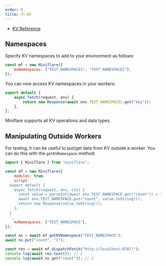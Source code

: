 ```yaml
---
order: 0
title: 📦 KV
---
```


- [KV Reference](/kv/api/)

## Namespaces

Specify KV namespaces to add to your environment as follows:

```js
const mf = new Miniflare({
	kvNamespaces: ["TEST_NAMESPACE1", "TEST_NAMESPACE2"],
});
```

You can now access KV namespaces in your workers:

```js
export default {
	async fetch(request, env) {
		return new Response(await env.TEST_NAMESPACE1.get("key"));
	},
};
```

Miniflare supports all KV operations and data types.

## Manipulating Outside Workers

For testing, it can be useful to put/get data from KV outside a worker. You can
do this with the `getKVNamespace` method:

```js {17,18,22}
import { Miniflare } from "miniflare";

const mf = new Miniflare({
	modules: true,
	script: `
  export default {
    async fetch(request, env, ctx) {
      const value = parseInt(await env.TEST_NAMESPACE.get("count")) + 1;
      await env.TEST_NAMESPACE.put("count", value.toString());
      return new Response(value.toString());
    },
  }
  `,
	kvNamespaces: ["TEST_NAMESPACE"],
});

const ns = await mf.getKVNamespace("TEST_NAMESPACE");
await ns.put("count", "1");

const res = await mf.dispatchFetch("http://localhost:8787/");
console.log(await res.text()); // 2
console.log(await ns.get("count")); // 2
```
